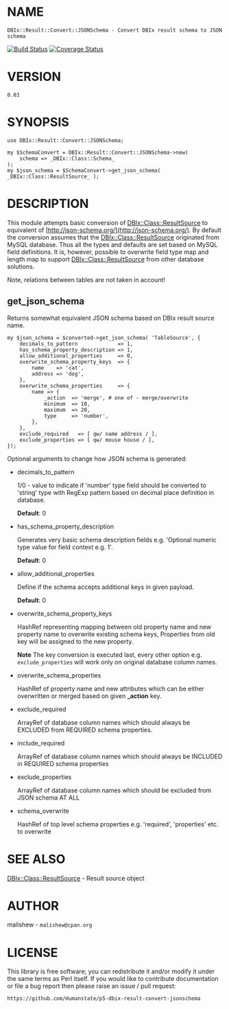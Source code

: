 # NAME
    DBIx::Result::Convert::JSONSchema - Convert DBIx result schema to JSON schema

<div>
        <a href='https://travis-ci.org/Humanstate/p5-dbix-result-convert-jsonschema?branch=master'><img src='https://travis-ci.org/Humanstate/p5-dbix-result-convert-jsonschema.svg?branch=master' alt='Build Status' /></a>
        <a href='https://coveralls.io/github/Humanstate/p5-dbix-result-convert-jsonschema?branch=master'><img src='https://coveralls.io/repos/github/Humanstate/p5-dbix-result-convert-jsonschema/badge.svg?branch=master' alt='Coverage Status' /></a>
</div>

# VERSION

    0.03

# SYNOPSIS

    use DBIx::Result::Convert::JSONSchema;

    my $SchemaConvert = DBIx::Result::Convert::JSONSchema->new(
        schema => _DBIx::Class::Schema_
    );
    my $json_schema = $SchemaConvert->get_json_schema( _DBIx::Class::ResultSource_ );

# DESCRIPTION

This module attempts basic conversion of [DBIx::Class::ResultSource](https://metacpan.org/pod/DBIx::Class::ResultSource) to equivalent
of [http://json-schema.org/](http://json-schema.org/).
By default the conversion assumes that the [DBIx::Class::ResultSource](https://metacpan.org/pod/DBIx::Class::ResultSource) originated
from MySQL database. Thus all the types and defaults are set based on MySQL
field definitions.
It is, however, possible to overwrite field type map and length map to support
[DBIx::Class::ResultSource](https://metacpan.org/pod/DBIx::Class::ResultSource) from other database solutions.

Note, relations between tables are not taken in account!

## get\_json\_schema

Returns somewhat equivalent JSON schema based on DBIx result source name.

    my $json_schema = $converted->get_json_schema( 'TableSource', {
        decimals_to_pattern             => 1,
        has_schema_property_description => 1,
        allow_additional_properties     => 0,
        overwrite_schema_property_keys  => {
            name    => 'cat',
            address => 'dog',
        },
        overwrite_schema_properties     => {
            name => {
                _action  => 'merge', # one of - merge/overwrite
                minimum  => 10,
                maximum  => 20,
                type     => 'number',
            },
        },
        exclude_required   => [ qw/ name address / ],
        exclude_properties => [ qw/ mouse house / ],
    });

Optional arguments to change how JSON schema is generated:

- decimals\_to\_pattern

    1/0 - value to indicate if 'number' type field should be converted to 'string' type with
    RegExp pattern based on decimal place definition in database.

    **Default**: 0

- has\_schema\_property\_description

    Generates very basic schema description fields e.g. 'Optional numeric type value for field context e.g. 1'.

    **Default**: 0

- allow\_additional\_properties

    Define if the schema accepts additional keys in given payload.

    **Default**: 0

- overwrite\_schema\_property\_keys

    HashRef representing mapping between old property name and new property name to overwrite existing schema keys,
    Properties from old key will be assigned to the new property.

    **Note** The key conversion is executed last, every other option e.g. `exclude_properties` will work only on original
    database column names.

- overwrite\_schema\_properties

    HashRef of property name and new attributes which can be either overwritten or merged based on given **\_action** key.

- exclude\_required

    ArrayRef of database column names which should always be EXCLUDED from REQUIRED schema properties.

- include\_required

    ArrayRef of database column names which should always be INCLUDED in REQUIRED schema properties

- exclude\_properties

    ArrayRef of database column names which should be excluded from JSON schema AT ALL

- schema\_overwrite

    HashRef of top level schema properties e.g. 'required', 'properties' etc. to overwrite

# SEE ALSO

[DBIx::Class::ResultSource](https://metacpan.org/pod/DBIx::Class::ResultSource) - Result source object

# AUTHOR

malishew - `malishew@cpan.org`

# LICENSE

This library is free software; you can redistribute it and/or modify it under
the same terms as Perl itself. If you would like to contribute documentation
or file a bug report then please raise an issue / pull request:

    https://github.com/Humanstate/p5-dbix-result-convert-jsonschema
